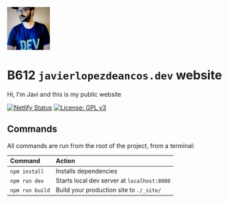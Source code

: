 <img alt="Javis profile pic" src="./img/me.jpg" width="100">

# B612 `javierlopezdeancos.dev` website

Hi, I'm Javi and this is my public website

[![Netlify Status](https://api.netlify.com/api/v1/badges/836235e6-f7b2-42af-ac72-cc1aa3d5133f/deploy-status)](https://app.netlify.com/sites/javierlopezdeancosblog/deploys)
[![License: GPL v3](https://img.shields.io/badge/License-GPLv3-blue.svg)](https://www.gnu.org/licenses/gpl-3.0)

## Commands

All commands are run from the root of the project, from a terminal:

| Command                | Action                                             |
| :--------------------- | :------------------------------------------------- |
| `npm install`          | Installs dependencies                              |
| `npm run dev`          | Starts local dev server at `localhost:8080`        |
| `npm run build`        | Build your production site to `./_site/`           |
